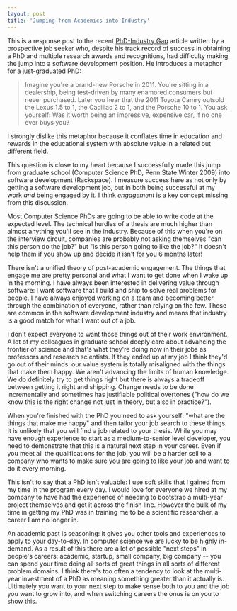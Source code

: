 ```yaml
---
layout: post
title: 'Jumping from Academics into Industry'
---
```


This is a response post to the recent [PhD-Industry Gap](https://chronicle.com/blogs/phd/2013/09/19/the-ph-d-industry-gap/) article written by a prospective job seeker who, despite his track record of success in obtaining a PhD and multiple research awards and recognitions, had difficulty making the jump into a software development position.  He introduces a metaphor for a just-graduated PhD:

> Imagine you're a brand-new Porsche in 2011. You're sitting in a
> dealership, being test-driven by many enamored consumers but never
> purchased. Later you hear that the 2011 Toyota Camry outsold the
> Lexus 1.5 to 1, the Cadillac 2 to 1, and the Porsche 10 to 1. You
> ask yourself: Was it worth being an impressive, expensive car, if no
> one ever buys you?

I strongly dislike this metaphor because it conflates time in education and rewards in the educational system with absolute value in a related but different field.

This question is close to my heart because I successfully made this jump from graduate school (Computer Science PhD, Penn State Winter 2009) into software development (Rackspace).  I measure success here as not only by getting a software development job, but in both being successful at my work *and* being engaged by it.  I think *engagement* is a key concept missing from this discussion.

Most Computer Science PhDs are going to be able to write code at the expected level.  The technical hurdles of a thesis are much higher than almost anything you'll see in the industry.  Because of this when you're on the interview circuit, companies are probably not asking themselves "can this person do the job?" but "is this person going to like the job?"  It doesn't help them if you show up and decide it isn't for you 6 months later!

There isn't a unified theory of post-academic engagement.  The things that engage me are pretty personal and what I want to get done when I wake up in the morning.  I have always been interested in delivering value through software: I want software that I build and ship to solve real problems for people.  I have always enjoyed working on a team and becoming better through the combination of everyone, rather than relying on the few.  These are common in the software development industry and means that industry is a good match for what I want out of a job.

I don't expect everyone to want those things out of their work environment.  A lot of my colleagues in graduate school deeply care about advancing the frontier of science and that's what they're doing now in their jobs as professors and research scientists.  If they ended up at my job I think they'd go out of their minds: our value system is totally misaligned with the things that make them happy.  We aren't advancing the limits of human knowledge.  We do definitely try to get things right but there is always a tradeoff between getting it right and shipping.  Change needs to be done incrementally and sometimes has justifiable political overtones ("how do we know this is the right change not just in theory, but also in practice?").

When you're finished with the PhD you need to ask yourself: "what are the things that make me happy" and then tailor your job search to these things.  It is unlikely that you will find a job related to your thesis.  While you may have enough experience to start as a medium-to-senior level developer, you need to demonstrate that this is a natural next step in your career.  Even if you meet all the qualifications for the job, you will be a harder sell to a company who wants to make sure you are going to like your job and want to do it every morning.

This isn't to say that a PhD isn't valuable: I use soft skills that I gained from my time in the program every day.  I would love for everyone we hired at my company to have had the experience of needing to bootstrap a multi-year project themselves and get it across the finish line.  However the bulk of my time in getting my PhD was in training me to be a scientific researcher, a career I am no longer in.

An academic past is seasoning: it gives you other tools and experiences to apply to your day-to-day.  In computer science we are lucky to be highly in-demand.  As a result of this there are a lot of possible "next steps" in people's careers: academic, startup, small company, big company -- you can spend your time doing all sorts of great things in all sorts of different problem domains.   I think there's too often a tendency to look at the multi-year investment of a PhD as meaning something greater than it actually is.  Ultimately you want to your next step to make sense both to you and the job you want to grow into, and when switching careers the onus is on you to show this.
